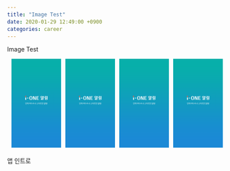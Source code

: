 ```yaml
---
title: "Image Test"
date: 2020-01-29 12:49:00 +0900
categories: career
---
```


Image Test

<style type="text/css">
	.custom-list ul:after{display:block;clear:both;content:''}
	.custom-list ul {
	    list-style: none;
	    margin: 0;
	    padding: 0;
	    display: flex;
	  }
	.custom-list li {
		width: 100%;
	    margin: 0 0 0 0;
	    padding: 0 0 0 10px;
	    border:  0;
	    float: left;
	  }
	 .custom-list img {
	    max-width: 100%;
	    height: auto !important;
	  }
</style>

<div class="custom-list">
	<ul>
		<li><img src="/images/test/mini_intro.png" /></li>
		<li><img src="/images/test/mini_intro.png" /></li>
		<li><img src="/images/test/mini_intro.png" /></li>
		<li><img src="/images/test/mini_intro.png" /></li>
	</ul>
</div>
<div>
<br />
앱 인트로
</div>